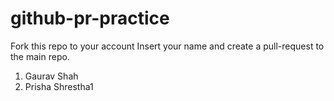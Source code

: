 # github-pr-practice
Fork this repo to your account
Insert your name and create a pull-request to the main repo.

1. Gaurav Shah
2. Prisha Shrestha1



